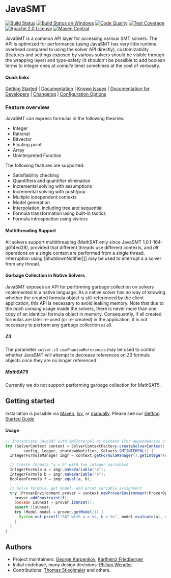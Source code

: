 # JavaSMT

[![Build Status](https://gitlab.com/sosy-lab/software/java-smt/badges/master/pipeline.svg)](https://gitlab.com/sosy-lab/software/java-smt/pipelines)
[![Build Status on Windows](https://ci.appveyor.com/api/projects/status/uehe0fwa8bil8sha/branch/master?svg=true)](https://ci.appveyor.com/project/PhilippWendler/java-smt/branch/master)
[![Code Quality](https://api.codacy.com/project/badge/Grade/94b27e1928034a4f9d91faad82a0b870)](https://www.codacy.com/app/PhilippWendler/java-smt?utm_source=github.com&amp;utm_medium=referral&amp;utm_content=sosy-lab/java-smt&amp;utm_campaign=Badge_Grade)
[![Test Coverage](https://api.codacy.com/project/badge/Coverage/94b27e1928034a4f9d91faad82a0b870)](https://www.codacy.com/app/PhilippWendler/java-smt?utm_source=github.com&amp;utm_medium=referral&amp;utm_content=sosy-lab/java-smt&amp;utm_campaign=Badge_Coverage)
[![Apache 2.0 License](https://img.shields.io/badge/license-Apache--2-brightgreen.svg?style=flat)](https://www.apache.org/licenses/LICENSE-2.0)
[![Maven Central](https://maven-badges.herokuapp.com/maven-central/org.sosy-lab/java-smt/badge.svg)](https://maven-badges.herokuapp.com/maven-central/org.sosy-lab/java-smt)

JavaSMT is a common API layer for accessing various SMT solvers.
The API is optimized for performance (using JavaSMT has very little runtime
overhead compared to using the solver API directly), customizability
(features and settings exposed by various solvers should be visible through the
wrapping layer) and type-safety (it shouldn't be possible to add boolean terms
to integer ones at _compile_ time) sometimes at the cost of verbosity.

#### Quick links
[Getting Started](Getting-started.md) |
[Documentation][JavaDoc] |
[Known Issues](KnownIssues.md) |
[Documentation for Developers](Developers.md) |
[Changelog](CHANGELOG.md) |
[Configuration Options][ConfigurationOptions]

### Feature overview
JavaSMT can express formulas in the following theories:

 - Integer
 - Rational
 - Bitvector
 - Floating point
 - Array
 - Uninterpreted Function

The following features are supported:

 - Satisfiability checking
 - Quantifiers and quantifier elimination
 - Incremental solving with assumptions
 - Incremental solving with push/pop
 - Multiple independent contexts
 - Model generation
 - Interpolation, including tree and sequential
 - Formula transformation using built-in tactics
 - Formula introspection using visitors

#### Multithreading Support
All solvers support multithreading (MathSAT only since JavaSMT 1.0.1-164-gd14ed28),
provided that different threads use different contexts,
and _all_ operations on a single context are performed from a single thread.
Interruption using [ShutdownNotifier][] may be used to interrupt a
a solver from any thread.

#### Garbage Collection in Native Solvers
JavaSMT exposes an API for performing garbage collection on solvers
implemented in a native language.
As a native solver has no way of knowing whether the created formula
object is still referenced by the client application, this API is
necessary to avoid leaking memory.
Note that due to the _hash consing_ usage inside the solvers, there is
never more than one copy of an identical formula object in memory.
Consequently, if all created formulas are later re-used (or re-created)
in the application, it is not necessary to perform any garbage
collection at all.

##### Z3
The parameter `solver.z3.usePhantomReferences` may be used to control
whether JavaSMT will attempt to decrease references on Z3 formula
objects once they are no longer referenced.

##### MathSAT5
Currently we do not support performing garbage collection for MathSAT5.


## Getting started
Installation is possible via [Maven][Maven repository], [Ivy][Ivy repository], or [manually][Manual Installation].  Please see our [Getting Started Guide](getting-started.md)

#### Usage
``` java
// Instantiate JavaSMT with SMTInterpol as backend (for dependencies cf. documentation)
try (SolverContext context = SolverContextFactory.createSolverContext(
        config, logger, shutdownNotifier, Solvers.SMTINTERPOL)) {
  IntegerFormulaManager imgr = context.getFormulaManager().getIntegerFormulaManager();

  // Create formula "a = b" with two integer variables
  IntegerFormula a = imgr.makeVariable("a");
  IntegerFormula b = imgr.makeVariable("b");
  BooleanFormula f = imgr.equal(a, b);

  // Solve formula, get model, and print variable assignment
  try (ProverEnvironment prover = context.newProverEnvironment(ProverOptions.GENERATE_MODELS)) {
    prover.addConstraint(f);
    boolean isUnsat = prover.isUnsat();
    assert !isUnsat;
    try (Model model = prover.getModel()) {
      System.out.printf("SAT with a = %s, b = %s", model.evaluate(a), model.evaluate(b));
    }
  }
}
```

## Authors

 - Project maintainers: [George Karpenkov][], [Karlheinz Friedberger][]
 - Initial codebase, many design decisions: [Philipp Wendler][]
 - Contributions: [Thomas Stieglmaier][] and others.
 
[ConfigurationOptions]: https://sosy-lab.github.io/java-smt/ConfigurationOptions.txt
[Manual Installation]: Getting-started.md
[JavaDoc]: https://sosy-lab.github.io/java-smt/
[George Karpenkov]: http://metaworld.me
[Philipp Wendler]: https://www.philippwendler.de/
[Thomas Stieglmaier]: https://stieglmaier.me/
[Karlheinz Friedberger]: https://www.sosy-lab.org/people/friedberger
[Ivy repository]: https://www.sosy-lab.org/ivy
[Maven repository]: https://mvnrepository.com/artifact/org.sosy-lab/java-smt
